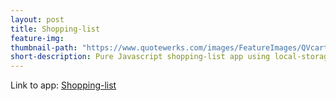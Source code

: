 ```yaml
---
layout: post
title: Shopping-list
feature-img:
thumbnail-path: "https://www.quotewerks.com/images/FeatureImages/QVcartTrans.png"
short-description: Pure Javascript shopping-list app using local-storage
---
```


Link to app: <a href="https://powerful-beyond-18372.herokuapp.com/">Shopping-list</a>
